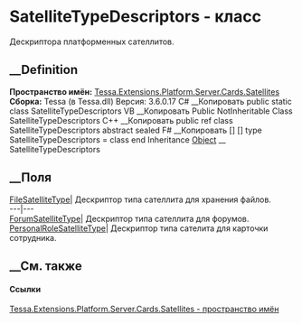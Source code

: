 # SatelliteTypeDescriptors - класс
Дескриптора платформенных сателлитов.
## __Definition
 **Пространство имён:**
[Tessa.Extensions.Platform.Server.Cards.Satellites](N_Tessa_Extensions_Platform_Server_Cards_Satellites.htm)  
 **Сборка:** Tessa (в Tessa.dll) Версия: 3.6.0.17
C# __Копировать
     public static class SatelliteTypeDescriptors
VB __Копировать
     Public NotInheritable Class SatelliteTypeDescriptors
C++ __Копировать
     public ref class SatelliteTypeDescriptors abstract sealed
F# __Копировать
     [<AbstractClassAttribute>]
    [<SealedAttribute>]
    type SatelliteTypeDescriptors = class end
Inheritance
    [Object](https://learn.microsoft.com/dotnet/api/system.object) __ SatelliteTypeDescriptors
##  __Поля
[FileSatelliteType](F_Tessa_Extensions_Platform_Server_Cards_Satellites_SatelliteTypeDescriptors_FileSatelliteType.htm)|
Дескриптор типа сателлита для хранения файлов.  
---|---  
[ForumSatelliteType](F_Tessa_Extensions_Platform_Server_Cards_Satellites_SatelliteTypeDescriptors_ForumSatelliteType.htm)|
Дескриптор типа сателлита для форумов.  
[PersonalRoleSatelliteType](F_Tessa_Extensions_Platform_Server_Cards_Satellites_SatelliteTypeDescriptors_PersonalRoleSatelliteType.htm)|
Дескриптор типа сателита для карточки сотрудника.  
## __См. также
#### Ссылки
[Tessa.Extensions.Platform.Server.Cards.Satellites - пространство
имён](N_Tessa_Extensions_Platform_Server_Cards_Satellites.htm)
